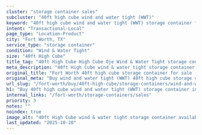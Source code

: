 ```yaml
---
cluster: "storage container sales"
subcluster: "40ft high cube wind and water tight (WWT)"
keyword: "40ft high cube wind and water tight (WWT) storage container for sale Fort Worth, TX"
intent: "Transactional-Local"
page_type: "Location-Product"
city: "Fort Worth, TX"
service_type: "storage container"
condition: "Wind & Water Tight"
size: "40ft High Cube"
title_tag: "40ft High Cube High Cube Oje Wind & Water Tight storage container Sales in Fort Worth | LC Container"
meta_description: "40ft High Cube wind & water tight storage container sales in Fort Worth. High cube containers with extra height. Fast delivery, competitive pricing. Serving storage containers area. Quote ID: C9C. Call (214) 524-4168 for your free quote today."
original_title: "Fort Worth 40ft high cube storage container for sale | LC"
original_meta: "Buy wind and water tight (WWT) 40ft high cube storage container sale with local delivery in Fort Worth, TX. LC Container — local Since 2003. Request a fast quote today."
url_slug: "/fort-worth/buy/40ft-high-cube/storage-containers/wind-and-water-tight-wwt"
h1: "Buy 40ft high cube wind and water tight (WWT) storage container in Fort Worth"
internal_links: "/fort-worth/storage-containers/sales"
priority: 3
notes: ""
noindex: true
image_alt: "40ft High Cube wind & water tight storage container available for delivery in Fort Worth"
last_updated: "2025-10-20"
---
```


<!-- TODO: Add unique city/inventory copy, images, and internal links here. -->
